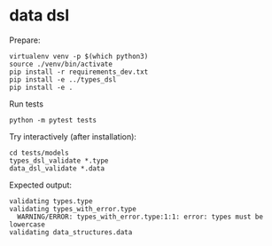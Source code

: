 # data dsl

Prepare:

	virtualenv venv -p $(which python3)
	source ./venv/bin/activate
	pip install -r requirements_dev.txt
	pip install -e ../types_dsl
	pip install -e .

Run tests

	python -m pytest tests


Try interactively (after installation):

	cd tests/models
	types_dsl_validate *.type
	data_dsl_validate *.data

Expected output:

	validating types.type
	validating types_with_error.type
	  WARNING/ERROR: types_with_error.type:1:1: error: types must be lowercase
	validating data_structures.data


